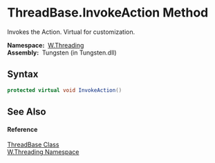 ThreadBase.InvokeAction Method
==============================
  Invokes the Action. Virtual for customization.

  **Namespace:**  [W.Threading][1]  
  **Assembly:**  Tungsten (in Tungsten.dll)

Syntax
------

```csharp
protected virtual void InvokeAction()
```


See Also
--------

#### Reference
[ThreadBase Class][2]  
[W.Threading Namespace][1]  

[1]: ../README.md
[2]: README.md
[3]: ../../_icons/Help.png
